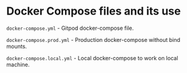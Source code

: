# Docker Compose files and its use

`docker-compose.yml` - Gitpod docker-compose file.  

`docker-compose.prod.yml` -  Production docker-compose without bind mounts.  

`docker-compose.local.yml` - Local docker-compose to work on local machine.